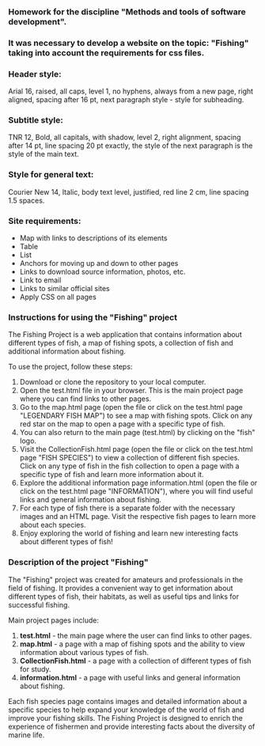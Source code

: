 ### Homework for the discipline "Methods and tools of software development".
### It was necessary to develop a website on the topic: "Fishing" taking into account the requirements for css files.

### Header style:
Arial 16, raised, all caps, level 1, no hyphens, always from a new page, right aligned, spacing after 16 pt, next paragraph style - style for subheading.

### Subtitle style:
TNR 12, Bold, all capitals, with shadow, level 2, right alignment, spacing after 14 pt, line spacing 20 pt exactly, the style of the next paragraph is the style of the main text.

### Style for general text:
Courier New 14, Italic, body text level, justified, red line 2 cm, line spacing 1.5 spaces.

### Site requirements:
- Map with links to descriptions of its elements
- Table
- List
- Anchors for moving up and down to other pages
- Links to download source information, photos, etc.
- Link to email
- Links to similar official sites
- Apply CSS on all pages

### Instructions for using the "Fishing" project

The Fishing Project is a web application that contains information about different types of fish, a map of fishing spots, a collection of fish and additional information about fishing.

To use the project, follow these steps:
1. Download or clone the repository to your local computer.
2. Open the test.html file in your browser. This is the main project page where you can find links to other pages.
3. Go to the map.html page (open the file or click on the test.html page "LEGENDARY FISH MAP") to see a map with fishing spots. Click on any red star on the map to open a page with a specific type of fish.
4. You can also return to the main page (test.html) by clicking on the "fish" logo.
5. Visit the CollectionFish.html page (open the file or click on the test.html page "FISH SPECIES") to view a collection of different fish species. Click on any type of fish in the fish collection to open a page with a specific type of fish and learn more information about it.
6. Explore the additional information page information.html (open the file or click on the test.html page "INFORMATION"), where you will find useful links and general information about fishing.
7. For each type of fish there is a separate folder with the necessary images and an HTML page. Visit the respective fish pages to learn more about each species.
8. Enjoy exploring the world of fishing and learn new interesting facts about different types of fish!

### Description of the project "Fishing"

The "Fishing" project was created for amateurs and professionals in the field of fishing. It provides a convenient way to get information about different types of fish, their habitats, as well as useful tips and links for successful fishing.

Main project pages include:
1. **test.html** - the main page where the user can find links to other pages.
2. **map.html** - a page with a map of fishing spots and the ability to view information about various types of fish.
3. **CollectionFish.html** - a page with a collection of different types of fish for study.
4. **information.html** - a page with useful links and general information about fishing.

Each fish species page contains images and detailed information about a specific species to help expand your knowledge of the world of fish and improve your fishing skills.
The Fishing Project is designed to enrich the experience of fishermen and provide interesting facts about the diversity of marine life.
